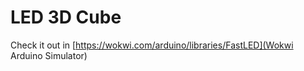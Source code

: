 # LED 3D Cube

Check it out in [https://wokwi.com/arduino/libraries/FastLED](Wokwi Arduino Simulator)
